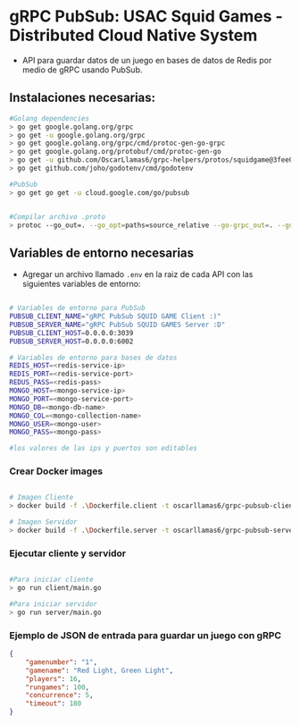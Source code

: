 # gRPC PubSub: USAC Squid Games - Distributed Cloud Native System

- API para guardar datos de un juego en bases de datos de Redis por medio de gRPC usando PubSub. 


## Instalaciones necesarias:

```bash
#Golang dependencies
> go get google.golang.org/grpc
> go get -u google.golang.org/grpc
> go get google.golang.org/grpc/cmd/protoc-gen-go-grpc
> go get google.golang.org/protobuf/cmd/protoc-gen-go
> go get -u github.com/OscarLlamas6/grpc-helpers/protos/squidgame@3fee080cdaf278014e90fde74f6655a8b9513b2f
> go get github.com/joho/godotenv/cmd/godotenv

#PubSub
> go get go get -u cloud.google.com/go/pubsub


#Compilar archivo .proto
> protoc --go_out=. --go_opt=paths=source_relative --go-grpc_out=. --go-grpc_opt=paths=source_relative <.proto filename path>
```

## Variables de entorno necesarias

- Agregar un archivo llamado `.env` en la raiz de cada API con las siguientes variables de entorno:

```bash

# Variables de entorno para PubSub
PUBSUB_CLIENT_NAME="gRPC PubSub SQUID GAME Client :)"
PUBSUB_SERVER_NAME="gRPC PubSub SQUID GAMES Server :D"
PUBSUB_CLIENT_HOST=0.0.0.0:3039
PUBSUB_SERVER_HOST=0.0.0.0:6002

# Variables de entorno para bases de datos
REDIS_HOST=<redis-service-ip>
REDIS_PORT=<redis-service-port>
REDUS_PASS=<redis-pass>
MONGO_HOST=<mongo-service-ip>
MONGO_PORT=<mongo-service-port>
MONGO_DB=<mongo-db-name>
MONGO_COL=<mongo-collection-name>
MONGO_USER=<mongo-user>
MONGO_PASS=<mongo-pass>

#los valores de las ips y puertos son editables

```

### Crear Docker images

```bash

# Imagen Cliente
> docker build -f .\Dockerfile.client -t oscarllamas6/grpc-pubsub-client:v1 .

# Imagen Servidor
> docker build -f .\Dockerfile.server -t oscarllamas6/grpc-pubsub-server:v1 .

```

### Ejecutar cliente y servidor

```bash

#Para iniciar cliente
> go run client/main.go

#Para iniciar servidor
> go run server/main.go
```

### Ejemplo de JSON de entrada para guardar un juego con gRPC

```json
{
    "gamenumber": "1",
    "gamename": "Red Light, Green Light",
    "players": 16,
    "rungames": 100,
    "concurrence": 5,
    "timeout": 180
}
```